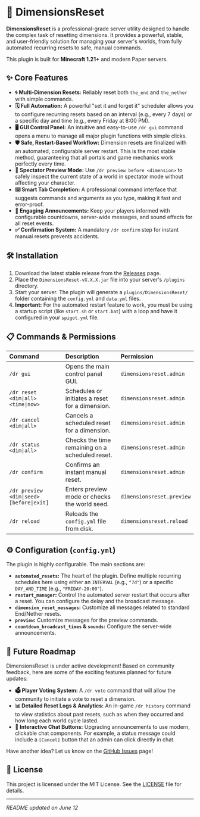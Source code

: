 # 🌌 DimensionsReset

[](https:/github.com/Mike4947/DimensionsReset/actions)
[](https://github.com/Mike4947/Dimensions-Reset/releases/latest)
[](https://www.google.com/search?q=./LICENSE)

**DimensionsReset** is a professional-grade server utility designed to handle the complex task of resetting dimensions. It provides a powerful, stable, and user-friendly solution for managing your server's worlds, from fully automated recurring resets to safe, manual commands.

This plugin is built for **Minecraft 1.21+** and modern Paper servers.

## ✨ Core Features

  * **🌀 Multi-Dimension Resets:** Reliably reset both `the_end` and `the_nether` with simple commands.
  * **🗓️ Full Automation:** A powerful "set it and forget it" scheduler allows you to configure recurring resets based on an interval (e.g., every 7 days) or a specific day and time (e.g., every Friday at 8:00 PM).
  * **🖥️ GUI Control Panel:** An intuitive and easy-to-use `/dr gui` command opens a menu to manage all major plugin functions with simple clicks.
  * **🛡️ Safe, Restart-Based Workflow:** Dimension resets are finalized with an automated, configurable server restart. This is the most stable method, guaranteeing that all portals and game mechanics work perfectly every time.
  * **🔭 Spectator Preview Mode:** Use `/dr preview before <dimension>` to safely inspect the current state of a world in spectator mode without affecting your character.
  * **⌨️ Smart Tab Completion:** A professional command interface that suggests commands and arguments as you type, making it fast and error-proof.
  * **📢 Engaging Announcements:** Keep your players informed with configurable countdowns, server-wide messages, and sound effects for all reset events.
  * **✅ Confirmation System:** A mandatory `/dr confirm` step for instant manual resets prevents accidents.

## 🛠️ Installation

1.  Download the latest stable release from the [Releases](https://github.com/Mike4947/Dimensions-Reset/releases/latest) page.
2.  Place the `DimensionsReset-vX.X.X.jar` file into your server's `/plugins` directory.
3.  Start your server. The plugin will generate a `plugins/DimensionsReset/` folder containing the `config.yml` and `data.yml` files.
4.  **Important:** For the automated restart feature to work, you must be using a startup script (like `start.sh` or `start.bat`) with a loop and have it configured in your `spigot.yml` file.

## 📋 Commands & Permissions

| Command | Description | Permission |
| :--- | :--- | :--- |
| `/dr gui` | Opens the main control panel GUI. | `dimensionsreset.admin` |
| `/dr reset <dim\|all> <time\|now>` | Schedules or initiates a reset for a dimension. | `dimensionsreset.admin` |
| `/dr cancel <dim\|all>` | Cancels a scheduled reset for a dimension. | `dimensionsreset.admin` |
| `/dr status <dim\|all>` | Checks the time remaining on a scheduled reset. | `dimensionsreset.admin` |
| `/dr confirm` | Confirms an instant manual reset. | `dimensionsreset.admin` |
| `/dr preview <dim\|seed> [before\|exit]`| Enters preview mode or checks the world seed. | `dimensionsreset.preview` |
| `/dr reload` | Reloads the `config.yml` file from disk. | `dimensionsreset.reload` |

## ⚙️ Configuration (`config.yml`)

The plugin is highly configurable. The main sections are:

  * **`automated_resets`:** The heart of the plugin. Define multiple recurring schedules here using either an `INTERVAL` (e.g., `"7d"`) or a specific `DAY_AND_TIME` (e.g., `"FRIDAY-20:00"`).
  * **`restart_manager`:** Control the automated server restart that occurs after a reset. You can configure the delay and the broadcast message.
  * **`dimension_reset_messages`:** Customize all messages related to standard End/Nether resets.
  * **`preview`:** Customize messages for the preview commands.
  * **`countdown_broadcast_times` & `sounds`:** Configure the server-wide announcements.

## 🚀 Future Roadmap

DimensionsReset is under active development\! Based on community feedback, here are some of the exciting features planned for future updates:

  * **🗳️ Player Voting System:** A `/dr vote` command that will allow the community to initiate a vote to reset a dimension.
  * **📊 Detailed Reset Logs & Analytics:** An in-game `/dr history` command to view statistics about past resets, such as when they occurred and how long each world cycle lasted.
  * **💬 Interactive Chat Buttons:** Upgrading announcements to use modern, clickable chat components. For example, a status message could include a `[Cancel]` button that an admin can click directly in chat.

Have another idea? Let us know on the [GitHub Issues](https://github.com/Mike4947/Dimensions-Reset/issues) page\!

## 📜 License

This project is licensed under the MIT License. See the [LICENSE](https://github.com/Mike4947/Dimensions-Reset/blob/main/LICENSE) file for details.

-----

*README updated on June 12*
